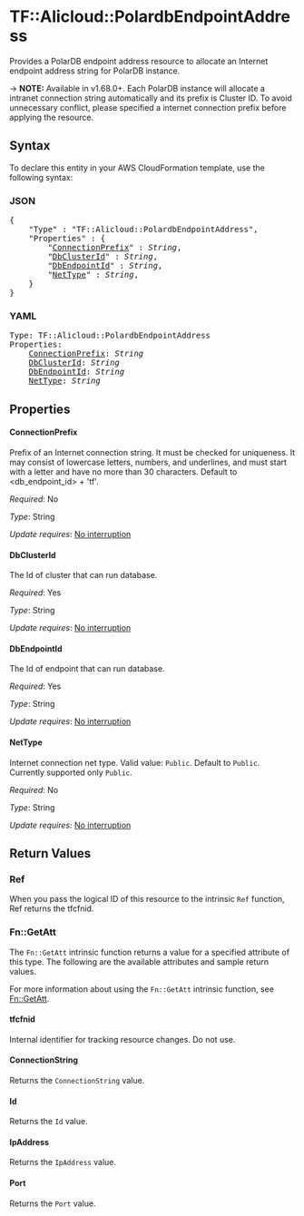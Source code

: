 # TF::Alicloud::PolardbEndpointAddress

Provides a PolarDB endpoint address resource to allocate an Internet endpoint address string for PolarDB instance.

-> **NOTE:** Available in v1.68.0+. Each PolarDB instance will allocate a intranet connection string automatically and its prefix is Cluster ID.
 To avoid unnecessary conflict, please specified a internet connection prefix before applying the resource.

## Syntax

To declare this entity in your AWS CloudFormation template, use the following syntax:

### JSON

<pre>
{
    "Type" : "TF::Alicloud::PolardbEndpointAddress",
    "Properties" : {
        "<a href="#connectionprefix" title="ConnectionPrefix">ConnectionPrefix</a>" : <i>String</i>,
        "<a href="#dbclusterid" title="DbClusterId">DbClusterId</a>" : <i>String</i>,
        "<a href="#dbendpointid" title="DbEndpointId">DbEndpointId</a>" : <i>String</i>,
        "<a href="#nettype" title="NetType">NetType</a>" : <i>String</i>,
    }
}
</pre>

### YAML

<pre>
Type: TF::Alicloud::PolardbEndpointAddress
Properties:
    <a href="#connectionprefix" title="ConnectionPrefix">ConnectionPrefix</a>: <i>String</i>
    <a href="#dbclusterid" title="DbClusterId">DbClusterId</a>: <i>String</i>
    <a href="#dbendpointid" title="DbEndpointId">DbEndpointId</a>: <i>String</i>
    <a href="#nettype" title="NetType">NetType</a>: <i>String</i>
</pre>

## Properties

#### ConnectionPrefix

Prefix of an Internet connection string. It must be checked for uniqueness. It may consist of lowercase letters, numbers, and underlines, and must start with a letter and have no more than 30 characters. Default to <db_endpoint_id> + 'tf'.

_Required_: No

_Type_: String

_Update requires_: [No interruption](https://docs.aws.amazon.com/AWSCloudFormation/latest/UserGuide/using-cfn-updating-stacks-update-behaviors.html#update-no-interrupt)

#### DbClusterId

The Id of cluster that can run database.

_Required_: Yes

_Type_: String

_Update requires_: [No interruption](https://docs.aws.amazon.com/AWSCloudFormation/latest/UserGuide/using-cfn-updating-stacks-update-behaviors.html#update-no-interrupt)

#### DbEndpointId

The Id of endpoint that can run database.

_Required_: Yes

_Type_: String

_Update requires_: [No interruption](https://docs.aws.amazon.com/AWSCloudFormation/latest/UserGuide/using-cfn-updating-stacks-update-behaviors.html#update-no-interrupt)

#### NetType

Internet connection net type. Valid value: `Public`. Default to `Public`. Currently supported only `Public`.

_Required_: No

_Type_: String

_Update requires_: [No interruption](https://docs.aws.amazon.com/AWSCloudFormation/latest/UserGuide/using-cfn-updating-stacks-update-behaviors.html#update-no-interrupt)

## Return Values

### Ref

When you pass the logical ID of this resource to the intrinsic `Ref` function, Ref returns the tfcfnid.

### Fn::GetAtt

The `Fn::GetAtt` intrinsic function returns a value for a specified attribute of this type. The following are the available attributes and sample return values.

For more information about using the `Fn::GetAtt` intrinsic function, see [Fn::GetAtt](https://docs.aws.amazon.com/AWSCloudFormation/latest/UserGuide/intrinsic-function-reference-getatt.html).

#### tfcfnid

Internal identifier for tracking resource changes. Do not use.

#### ConnectionString

Returns the <code>ConnectionString</code> value.

#### Id

Returns the <code>Id</code> value.

#### IpAddress

Returns the <code>IpAddress</code> value.

#### Port

Returns the <code>Port</code> value.

